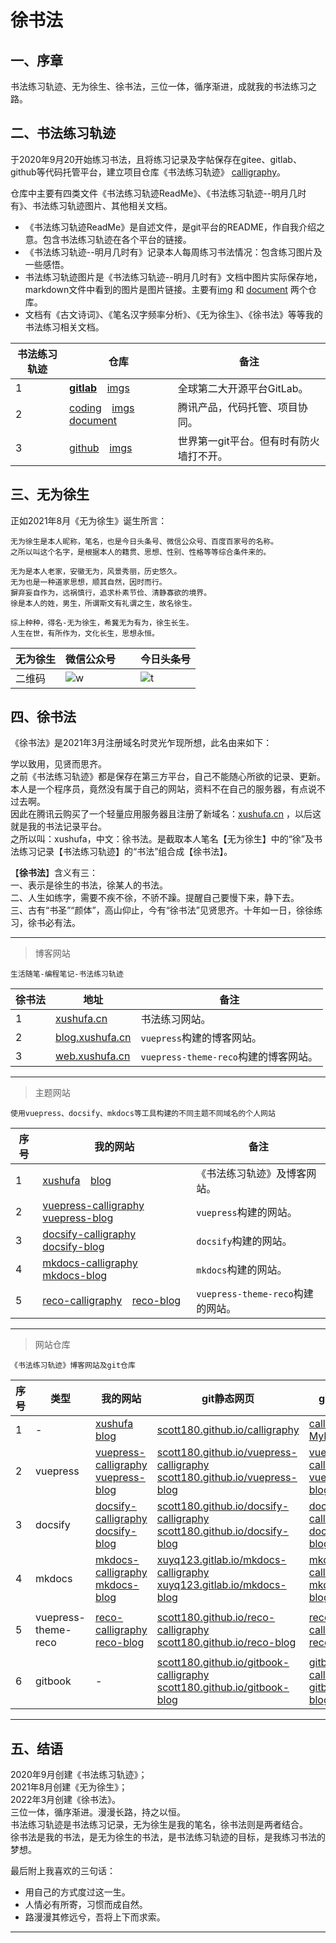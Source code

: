# 徐书法

## 一、序章

书法练习轨迹、无为徐生、徐书法，三位一体，循序渐进，成就我的书法练习之路。



## 二、书法练习轨迹

于2020年9月20开始练习书法，且将练习记录及字帖保存在gitee、gitlab、github等代码托管平台，建立项目仓库《书法练习轨迹》 [calligraphy]( https://gitlab.com/xuyq123/calligraphy )。

仓库中主要有四类文件《书法练习轨迹ReadMe》、《书法练习轨迹--明月几时有》、书法练习轨迹图片、其他相关文档。 <br/>
* 《书法练习轨迹ReadMe》是自述文件，是git平台的README，作自我介绍之意。包含书法练习轨迹在各个平台的链接。 <br/>
* 《书法练习轨迹--明月几时有》记录本人每周练习书法情况：包含练习图片及一些感悟。 <br/>
* 书法练习轨迹图片是《书法练习轨迹--明月几时有》文档中图片实际保存地，markdown文件中看到的图片是图片链接。主要有[img]( https://xyqin.coding.net/public/my/imgs/git ) 和 [document]( https://gitcode.net/xu180/document ) 两个仓库。 <br/>
* 文档有《古文诗词》、《笔名汉字频率分析》、《无为徐生》、《徐书法》等等我的书法练习相关文档。 <br/>

| 书法练习轨迹 | 仓库                                         			      |  备注             			                 |
| ---  | -------------------------------------------------------------        |  -----------------------------------         |
| 1    | [**gitlab**]( https://gitlab.com/xuyq123/calligraphy ) &ensp; [imgs]( https://gitlab.com/xuyq123/imgs )                 		|  全球第二大开源平台GitLab。                       |
| 2    | [coding]( https://xyqin.coding.net/public/my/calligraphy/git ) &ensp; [imgs]( https://xyqin.coding.net/public/my/imgs/git ) &ensp; [document]( https://xyqin.coding.net/public/my/document/git )	|  腾讯产品，代码托管、项目协同。		   |
| 3    | [github]( https://github.com/scott180/calligraphy ) &ensp; [imgs]( https://github.com/scott180/imgs ) 			  			    |  世界第一git平台。但有时有防火墙打不开。          |



## 三、无为徐生

正如2021年8月《无为徐生》诞生所言：

```
无为徐生是本人昵称，笔名，也是今日头条号、微信公众号、百度百家号的名称。
之所以叫这个名字，是根据本人的籍贯、思想、性别、性格等等综合条件来的。

无为是本人老家，安徽无为，风景秀丽，历史悠久。
无为也是一种道家思想，顺其自然，因时而行。
摒弃妄自作为，远祸慎行，追求朴素节俭、清静寡欲的境界。
徐是本人的姓，男生，所谓斯文有礼谓之生，故名徐生。

综上种种，得名-无为徐生，希冀无为有为，徐生长生。
人生在世，有所作为，文化长生，思想永恒。

```

| 无为徐生   | 微信公众号                                               	 |  &ensp; |  今日头条号        |
| ---------  | ------------------------------------------------------------- |  -      |  ----------        |
|  二维码    | ![w]( https://xyqin.coding.net/p/my/d/imgs/git/raw/master/other/wuweixusheng_weixin.png )    | <br/> | ![t]( https://xyqin.coding.net/p/my/d/imgs/git/raw/master/other/wuweixusheng_toutiao.png )     |



## 四、徐书法

《徐书法》是2021年3月注册域名时灵光乍现所想，此名由来如下：

学以致用，见贤而思齐。 <br/>
之前《书法练习轨迹》都是保存在第三方平台，自己不能随心所欲的记录、更新。 <br/>
本人是一个程序员，竟然没有属于自己的网站，资料不在自己的服务器，有点说不过去啊。 <br/>
因此在腾讯云购买了一个轻量应用服务器且注册了新域名：[xushufa.cn]( https://xushufa.cn ) ，以后这就是我的书法记录平台。 <br/>
之所以叫：xushufa，中文：徐书法。是截取本人笔名【无为徐生】中的“徐”及书法练习记录【书法练习轨迹】的“书法”组合成【徐书法】。 <br/>

【**徐书法**】含义有三： <br/>
一、表示是徐生的书法，徐某人的书法。 <br/>
二、人生如练字，需要不疾不徐，不骄不躁。提醒自己要慢下来，静下去。 <br/>
三、古有“书圣”“颜体”，高山仰止，今有“徐书法”见贤思齐。十年如一日，徐徐练习，徐书必有法。 <br/>

---

> 博客网站

```生活随笔-编程笔记-书法练习轨迹```

| 徐书法 | 地址        |  备注          |
| -----  | ----------- |  ------------- |
| 1      | [xushufa.cn]( https://xushufa.cn )            | 书法练习网站。 |
| 2      | [blog.xushufa.cn]( https://blog.xushufa.cn )  | `vuepress`构建的博客网站。 |
| 3      | [web.xushufa.cn]( https://web.xushufa.cn )    | `vuepress-theme-reco`构建的博客网站。|

---

> 主题网站

```使用vuepress、docsify、mkdocs等工具构建的不同主题不同域名的个人网站```

| 序号   | 我的网站    |  备注          |
| -----  | ----------- |  ------------- |
| 1      | [xushufa]( https://xushufa.cn ) &ensp; [blog]( https://blog.xushufa.cn ) | 《书法练习轨迹》及博客网站。      |
| 2      | [vuepress-calligraphy]( https://vuepress-calligraphy.xushufa.cn ) &ensp; [vuepress-blog]( https://vuepress-blog.xushufa.cn ) | `vuepress`构建的网站。|
| 3      | [docsify-calligraphy]( https://docsify-calligraphy.xushufa.cn ) &ensp; [docsify-blog]( https://docsify-blog.xushufa.cn )     | `docsify`构建的网站。 |
| 4      | [mkdocs-calligraphy]( https://mkdocs-calligraphy.xushufa.cn ) &ensp; [mkdocs-blog]( https://mkdocs-blog.xushufa.cn )         | `mkdocs`构建的网站。  |
| 5      | [reco-calligraphy]( https://reco-calligraphy.xushufa.cn ) &ensp; [reco-blog]( https://reco-blog.xushufa.cn ) | `vuepress-theme-reco`构建的网站。     |

---

> 网站仓库

```《书法练习轨迹》博客网站及git仓库```

| 序号 | 类型       | 我的网站 | git静态网页 | git仓库 | 布署方法 | <span style="white-space:nowrap;">备注&emsp;&emsp;&emsp;&emsp;&emsp;&emsp;&emsp;&emsp;&emsp;&emsp;&emsp;&emsp;&emsp;&emsp;&emsp;&emsp;&emsp;&emsp;</span> |
| ---  | ---------- | -------- | ----------- | ------- | -------- | ------------------------------------ |
| 1    | -          | [xushufa]( https://xushufa.cn ) &ensp; [blog]( https://blog.xushufa.cn )   | [scott180.github.io/calligraphy]( https://scott180.github.io/calligraphy )    | [calligraphy]( https://gitlab.com/xuyq123/calligraphy ) <br/>[MyNotes]( https://github.com/scott180/MyNotes.git )    | nginx代理与缓存 |  部署在服务器，有SSL证书，访问安全快速。 |
| 2    | vuepress   | [vuepress-calligraphy]( https://vuepress-calligraphy.xushufa.cn ) <br/>[vuepress-blog]( https://vuepress-blog.xushufa.cn ) | [scott180.github.io/vuepress-calligraphy]( https://scott180.github.io/vuepress-calligraphy ) <br/>[scott180.github.io/vuepress-blog]( https://scott180.github.io/vuepress-blog )    | [vuepress-calligraphy]( https://github.com/scott180/vuepress-calligraphy.git ) <br/>[vuepress-blog]( https://github.com/scott180/vuepress-blog.git )   | github绑定域名 `vuepress-blog.xushufa.cn`    | 输入xushufa域名会解析到github静态页面。提交代码即部署。 |
| 3    | docsify    | [docsify-calligraphy]( https://docsify-calligraphy.xushufa.cn ) <br/>[docsify-blog]( https://docsify-blog.xushufa.cn ) | [scott180.github.io/docsify-calligraphy]( https://scott180.github.io/docsify-calligraphy ) <br/>[scott180.github.io/docsify-blog]( https://scott180.github.io/docsify-blog )    | [docsify-calligraphy]( https://github.com/scott180/docsify-calligraphy.git ) <br/>[docsify-blog]( https://github.com/scott180/docsify-blog.git )     | github绑定域名 `docsify-calligraphy.xushufa.cn`    | 同上，偶尔服务连不上。 |
| 4    | mkdocs     | [mkdocs-calligraphy]( https://mkdocs-calligraphy.xushufa.cn ) <br/>[mkdocs-blog]( https://mkdocs-blog.xushufa.cn ) | [xuyq123.gitlab.io/mkdocs-calligraphy]( https://xuyq123.gitlab.io/mkdocs-calligraphy ) <br/>[xuyq123.gitlab.io/mkdocs-blog]( https://xuyq123.gitlab.io/mkdocs-blog )    | [mkdocs-calligraphy]( https://gitlab.com/xuyq123/mkdocs-calligraphy.git ) <br/>[mkdocs-blog]( https://gitlab.com/xuyq123/mkdocs-blog.git )    | gitlab绑定域名 `mkdocs-calligraphy.xushufa.cn`     | 输入xushufa域名会解析到gitlab静态页面。网速较慢。 |
| 5    | vuepress-theme-reco   | [reco-calligraphy]( https://reco-calligraphy.xushufa.cn ) <br/>[reco-blog]( https://reco-blog.xushufa.cn )   | [scott180.github.io/reco-calligraphy]( https://scott180.github.io/reco-calligraphy ) <br/>[scott180.github.io/reco-blog]( https://scott180.github.io/reco-blog )    | [reco-calligraphy]( https://github.com/scott180/reco-calligraphy.git ) <br/>[reco-blog]( https://github.com/scott180/reco-blog.git )    | github绑定域名 `reco-calligraphy.xushufa.cn`    | 每个markdown文件都需要在文件头加上`Front Matter`格式，注明标题、时间、类别、标签等等。 |
| 6    | gitbook    | - | [scott180.github.io/gitbook-calligraphy]( https://scott180.github.io/gitbook-calligraphy ) <br/>[scott180.github.io/gitbook-blog]( https://scott180.github.io/gitbook-blog )    | [gitbook-calligraphy]( https://github.com/scott180/gitbook-calligraphy.git ) <br/>[gitbook-blog]( https://github.com/scott180/gitbook-blog.git )     | github pages   | - |

---



## 五、结语

2020年9月创建《书法练习轨迹》； <br/>
2021年8月创建《无为徐生》； <br/>
2022年3月创建《徐书法》。 <br/>
三位一体，循序渐进。漫漫长路，持之以恒。 <br/>
书法练习轨迹是书法练习记录，无为徐生是我的笔名，徐书法则是两者结合。 <br/>
徐书法是我的书法，是无为徐生的书法，是书法练习轨迹的目标，是我练习书法的梦想。 <br/>

最后附上我喜欢的三句话： <br/>
* 用自己的方式度过这一生。 <br/>
* 人情必有所寄，习惯而成自然。 <br/>
* 路漫漫其修远兮，吾将上下而求索。 <br/>

---

